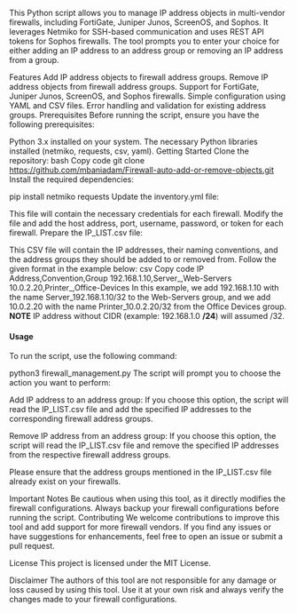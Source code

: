This Python script allows you to manage IP address objects in multi-vendor firewalls, including FortiGate, Juniper Junos, ScreenOS, and Sophos. It leverages Netmiko for SSH-based communication and uses REST API tokens for Sophos firewalls. The tool prompts you to enter your choice for either adding an IP address to an address group or removing an IP address from a group.

Features
Add IP address objects to firewall address groups.
Remove IP address objects from firewall address groups.
Support for FortiGate, Juniper Junos, ScreenOS, and Sophos firewalls.
Simple configuration using YAML and CSV files.
Error handling and validation for existing address groups.
Prerequisites
Before running the script, ensure you have the following prerequisites:

Python 3.x installed on your system.
The necessary Python libraries installed (netmiko, requests, csv, yaml).
Getting Started
Clone the repository:
bash
Copy code
git clone https://github.com/mbaniadam/Firewall-auto-add-or-remove-objects.git
Install the required dependencies:

pip install netmiko requests
Update the inventory.yml file:

This file will contain the necessary credentials for each firewall.
Modify the file and add the host address, port, username, password, or token for each firewall.
Prepare the IP_LIST.csv file:

This CSV file will contain the IP addresses, their naming conventions, and the address groups they should be added to or removed from.
Follow the given format in the example below:
csv
Copy code
IP Address,Convention,Group
192.168.1.10,Server_,Web-Servers
10.0.2.20,Printer_,Office-Devices
In this example, we add 192.168.1.10 with the name Server_192.168.1.10/32 to the Web-Servers group, and we add 10.0.2.20 with the name Printer_10.0.2.20/32 from the Office Devices group.
**NOTE** 
IP address  without CIDR (example: 192.168.1.0 **/24**) will assumed /32.
#### Usage
To run the script, use the following command:

python3 firewall_management.py
The script will prompt you to choose the action you want to perform:

Add IP address to an address group: If you choose this option, the script will read the IP_LIST.csv file and add the specified IP addresses to the corresponding firewall address groups.

Remove IP address from an address group: If you choose this option, the script will read the IP_LIST.csv file and remove the specified IP addresses from the respective firewall address groups.

Please ensure that the address groups mentioned in the IP_LIST.csv file already exist on your firewalls.

Important Notes
Be cautious when using this tool, as it directly modifies the firewall configurations.
Always backup your firewall configurations before running the script.
Contributing
We welcome contributions to improve this tool and add support for more firewall vendors. If you find any issues or have suggestions for enhancements, feel free to open an issue or submit a pull request.

License
This project is licensed under the MIT License.

Disclaimer
The authors of this tool are not responsible for any damage or loss caused by using this tool. Use it at your own risk and always verify the changes made to your firewall configurations.
